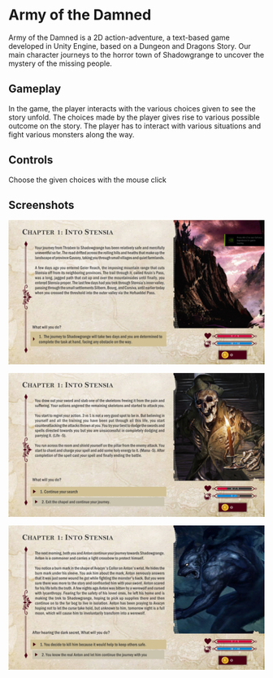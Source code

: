 
# Army of the Damned

Army of the Damned is a 2D action-adventure, a text-based game developed in Unity Engine, based on a Dungeon and Dragons Story. Our main character journeys to the horror town of Shadowgrange to uncover the mystery of the missing people.



## Gameplay

In the game, the player interacts with the various choices given to see the story unfold. The choices made by the player gives rise to various possible outcome on the story. The player has to interact with various situations and fight various monsters along the way.

## Controls

Choose the given choices with the mouse click


## Screenshots

![App Screenshot](https://github.com/KushMan123/Army-of-the-Damned/blob/main/Screenshots/Screenshot%20(457).png?raw=true)

![App Screenshot](https://github.com/KushMan123/Army-of-the-Damned/blob/main/Screenshots/Screenshot%20(458).png?raw=true)

![App Screenshot](https://github.com/KushMan123/Army-of-the-Damned/blob/main/Screenshots/Screenshot%20(459).png?raw=true)



